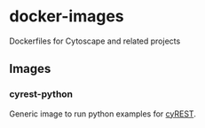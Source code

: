 # docker-images
Dockerfiles for Cytoscape and related projects

## Images

### cyrest-python
Generic image to run python examples for [cyREST]().

